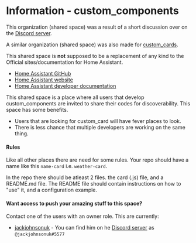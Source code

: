 # Information - custom_components

This organization (shared space) was a result of a short discussion over on the [Discord server](https://discord.gg/c5DvZ4e).

A similar organization (shared space) was also made for [custom_cards](https://github.com/custom-components).

This shared space is **not** supposed to be a replacement of any kind to the Official sites/documentation for Home Assistant.

 - [Home Assistant GitHub](https://github.com/home-assistant)
 - [Home Assistant website](https://www.home-assistant.io/)
 - [Home Assistant developer documentation](https://developers.home-assistant.io/)

This shared space is a place where all users that develop custom_components are invited to share their codes for discoverability.
This space has some benefits.
 - Users that are looking for custom_card will have fever places to look.
 - There is less chance that multiple developers are working on the same thing.

#### Rules
Like all other places there are need for some rules.
Your repo should have a name like this `name-card` i.e. `weather-card`.

In the repo there should be atleast 2 files.
the card (.js) file, and a README.md file.
The README file should contain instructions on how to "use" it, and a configuration example.

#### Want access to push your amazing stuff to this space?
Contact one of the users with an owner role.
This are currently:
 - [jackjohnsonuk](https://github.com/jackjohnsonuk) - You can find him on he [Discord server](https://discord.gg/c5DvZ4e) as `@jackjohnsonuk#5577`
